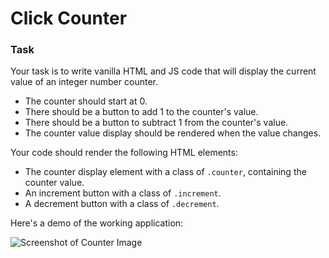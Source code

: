# Click Counter

### Task

Your task is to write vanilla HTML and JS code that will display the current value of an integer number counter.

- The counter should start at 0.
- There should be a button to add 1 to the counter's value.
- There should be a button to subtract 1 from the counter's value.
- The counter value display should be rendered when the value changes.

Your code should render the following HTML elements:

- The counter display element with a class of `.counter`, containing the counter value.
- An increment button with a class of `.increment`.
- A decrement button with a class of `.decrement`.

Here's a demo of the working application:

![Screenshot of Counter Image](counter.gif)
